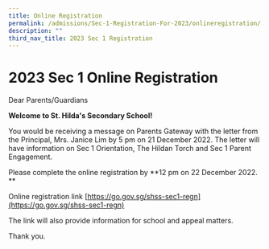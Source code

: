 ```yaml
---
title: Online Registration
permalink: /admissions/Sec-1-Registration-For-2023/onlineregistration/
description: ""
third_nav_title: 2023 Sec 1 Registration
---
```


# 2023 Sec 1 Online Registration
Dear Parents/Guardians

**Welcome to St. Hilda's Secondary School!**

You would be receiving a message on Parents Gateway with the letter from the Principal, Mrs. Janice Lim by 5 pm on 21 December 2022. The letter will have information on Sec 1 Orientation, The Hildan Torch and Sec 1 Parent Engagement.

Please complete the online registration by **12 pm on 22 December 2022. **

Online registration link [https://go.gov.sg/shss-sec1-regn](https://go.gov.sg/shss-sec1-regn)

The link will also provide information for school and appeal matters.

Thank you.